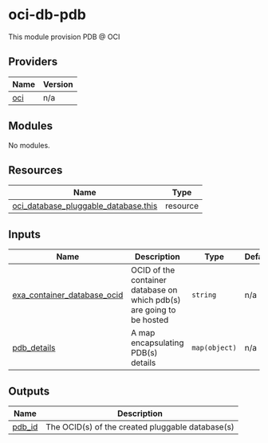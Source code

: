# oci-db-pdb
This module provision PDB @ OCI

<!-- BEGIN_TF_DOCS -->
## Providers

| Name                                              | Version |
|---------------------------------------------------|---------|
| <a name="provider_oci"></a> [oci](#provider\_oci) | n/a     |

## Modules

No modules.

## Resources

| Name                                                                                                                                                | Type     |
|-----------------------------------------------------------------------------------------------------------------------------------------------------|----------|
| [oci_database_pluggable_database.this](https://registry.terraform.io/providers/hashicorp/aws/latest/docs/resources/oci_database_pluggable_database) | resource |

## Inputs

| Name                                                                                                             | Description                                                           | Type          | Default | Required |
|------------------------------------------------------------------------------------------------------------------|-----------------------------------------------------------------------|---------------|---------|:--------:|
| <a name="input_container_database_ocid"></a> [exa\_container\_database\_ocid](#input\_container\_database\_ocid) | OCID of the container database on which pdb(s) are going to be hosted | `string`      | n/a     |   yes    |
| <a name="input_pdb_details"></a> [pdb\_details](#input\_pdb\_details)                                            | A map encapsulating PDB(s) details                                    | `map(object)` | n/a     |   yes    |

## Outputs

| Name                                                     | Description                                      |
|----------------------------------------------------------|--------------------------------------------------|
| <a name="output_pdb_id"></a> [pdb\_id](#output\_pdb\_id) | The OCID(s) of the created pluggable database(s) |
<!-- END_TF_DOCS -->